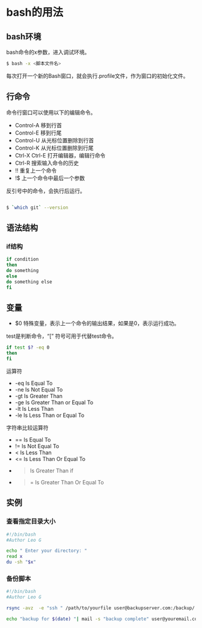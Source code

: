 # bash的用法

## bash环境

bash命令的x参数，进入调试环境。

```bash
$ bash -x <脚本文件名>
```

每次打开一个新的Bash窗口，就会执行.profile文件，作为窗口的初始化文件。

## 行命令

命令行窗口可以使用以下的编辑命令。

- Control-A 移到行首
- Control-E 移到行尾
- Control-U 从光标位置删除到行首
- Control-K 从光标位置删除到行尾
- Ctrl-X Ctrl-E 打开编辑器，编辑行命令
- Ctrl-R 搜索输入命令的历史
- !! 重复上一个命令
- !$ 上一个命令中最后一个参数

反引号中的命令，会执行后运行。

```bash

$ `which git` --version

```

## 语法结构

### if结构

```bash
if condition 
then
do something
else
do something else
fi
```

## 变量

- $0 特殊变量，表示上一个命令的输出结果，如果是0，表示运行成功。

test是判断命令，“[” 符号可用于代替test命令。

```bash
if test $? -eq 0 
then
fi
```

运算符

- -eq Is Equal To
- -ne Is Not Equal To
- -gt Is Greater Than
- -ge Is Greater Than or Equal To
- -lt Is Less Than
- -le Is Less Than or Equal To

字符串比较运算符

- == Is Equal To
- != Is Not Equal To
- < Is Less Than
- <= Is Less Than Or Equal To
- > Is Greater Than if
- >= Is Greater Than Or Equal To

## 实例

### 查看指定目录大小

```bash
#!/bin/bash
#Author Leo G

echo " Enter your directory: "
read x
du -sh "$x"
```

### 备份脚本

```bash
#!/bin/bash
#Author Leo G

rsync -avz  -e "ssh " /path/to/yourfile user@backupserver.com:/backup/

echo "backup for $(date) "| mail -s "backup complete" user@youremail.com
```
